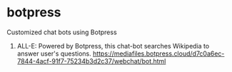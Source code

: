 # botpress
Customized chat bots using Botpress

1. ALL-E: Powered by Botpress, this chat-bot searches Wikipedia to answer user's questions. https://mediafiles.botpress.cloud/d7c0a6ec-7844-4acf-91f7-75234b3d2c37/webchat/bot.html 
